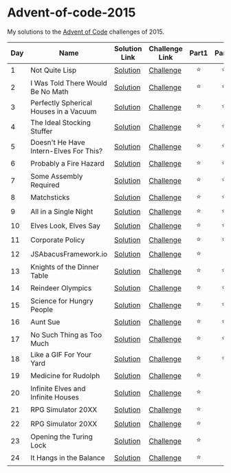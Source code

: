 # Advent-of-code-2015

My solutions to the [Advent of Code](https://www.adventofcode.com/2015) challenges of 2015.

| Day | Name                                   | Solution Link        | Challenge Link                                       | Part1  | Part2  |
| --- | -------------------------------------- | -------------------- | ---------------------------------------------------- | :----: | :----: |
| 1   | Not Quite Lisp                         | [Solution](day01.py) | [Challenge](https://www.adventofcode.com/2015/day1)  | :star: | :star: |
| 2   | I Was Told There Would Be No Math      | [Solution](day02.py) | [Challenge](https://www.adventofcode.com/2015/day2)  | :star: | :star: |
| 3   | Perfectly Spherical Houses in a Vacuum | [Solution](day03.py) | [Challenge](https://www.adventofcode.com/2015/day3)  | :star: | :star: |
| 4   | The Ideal Stocking Stuffer             | [Solution](day04.py) | [Challenge](https://www.adventofcode.com/2015/day4)  | :star: | :star: |
| 5   | Doesn't He Have Intern-Elves For This? | [Solution](day05.py) | [Challenge](https://www.adventofcode.com/2015/day5)  | :star: | :star: |
| 6   | Probably a Fire Hazard                 | [Solution](day06.py) | [Challenge](https://www.adventofcode.com/2015/day6)  | :star: | :star: |
| 7   | Some Assembly Required                 | [Solution](day07.py) | [Challenge](https://www.adventofcode.com/2015/day7)  | :star: | :star: |
| 8   | Matchsticks                            | [Solution](day08.py) | [Challenge](https://www.adventofcode.com/2015/day8)  | :star: | :star: |
| 9   | All in a Single Night                  | [Solution](day09.py) | [Challenge](https://www.adventofcode.com/2015/day9)  | :star: | :star: |
| 10  | Elves Look, Elves Say                  | [Solution](day10.py) | [Challenge](https://www.adventofcode.com/2015/day10) | :star: | :star: |
| 11  | Corporate Policy                       | [Solution](day11.py) | [Challenge](https://www.adventofcode.com/2015/day11) | :star: | :star: |
| 12  | JSAbacusFramework.io                   | [Solution](day12.py) | [Challenge](https://www.adventofcode.com/2015/day12) | :star: |        |
| 13  | Knights of the Dinner Table            | [Solution](day13.py) | [Challenge](https://www.adventofcode.com/2015/day13) | :star: | :star: |
| 14  | Reindeer Olympics                      | [Solution](day14.py) | [Challenge](https://www.adventofcode.com/2015/day14) | :star: | :star: |
| 15  | Science for Hungry People              | [Solution](day15.py) | [Challenge](https://www.adventofcode.com/2015/day15) | :star: | :star: |
| 16  | Aunt Sue                               | [Solution](day16.py) | [Challenge](https://www.adventofcode.com/2015/day16) | :star: | :star: |
| 17  | No Such Thing as Too Much              | [Solution](day17.py) | [Challenge](https://www.adventofcode.com/2015/day17) | :star: | :star: |
| 18  | Like a GIF For Your Yard               | [Solution](day18.py) | [Challenge](https://www.adventofcode.com/2015/day18) | :star: | :star: |
| 19  | Medicine for Rudolph                   | [Solution](day19.py) | [Challenge](https://www.adventofcode.com/2015/day19) | :star: |        |
| 20  | Infinite Elves and Infinite Houses     | [Solution](day20.py) | [Challenge](https://www.adventofcode.com/2015/day20) | :star: |        |
| 21  | RPG Simulator 20XX                     | [Solution](day21.py) | [Challenge](https://www.adventofcode.com/2015/day21) | :star: |        |
| 22  | RPG Simulator 20XX                     | [Solution](day21.py) | [Challenge](https://www.adventofcode.com/2015/day21) | :star: |        |
| 23  | Opening the Turing Lock                | [Solution](day23.py) | [Challenge](https://www.adventofcode.com/2015/day23) | :star: |        |
| 24  | It Hangs in the Balance                | [Solution](day24.py) | [Challenge](https://www.adventofcode.com/2015/day24) | :star: |        |
